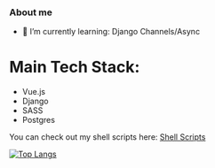 ### About me

- 🌱 I’m currently learning: Django Channels/Async

# Main Tech Stack:

- Vue.js
- Django
- SASS
- Postgres


You can check out my shell scripts here: [Shell Scripts](https://github.com/EclecticOwl/shell-scripts)


[![Top Langs](https://github-readme-stats.vercel.app/api/top-langs/?username=eclecticowl&theme=dracula&layout=compact)](https://github.com/anuraghazra/github-readme-stats)

<!--
**EclecticOwl/EclecticOwl** is a ✨ _special_ ✨ repository because its `README.md` (this file) appears on your GitHub profile.

Here are some ideas to get you started:

- 🔭 I’m currently working on ...
- 🌱 I’m currently learning ...
- 👯 I’m looking to collaborate on ...
- 🤔 I’m looking for help with ...
- 💬 Ask me about ...
- 📫 How to reach me: ...
- 😄 Pronouns: ...
- ⚡ Fun fact: ...
-->
